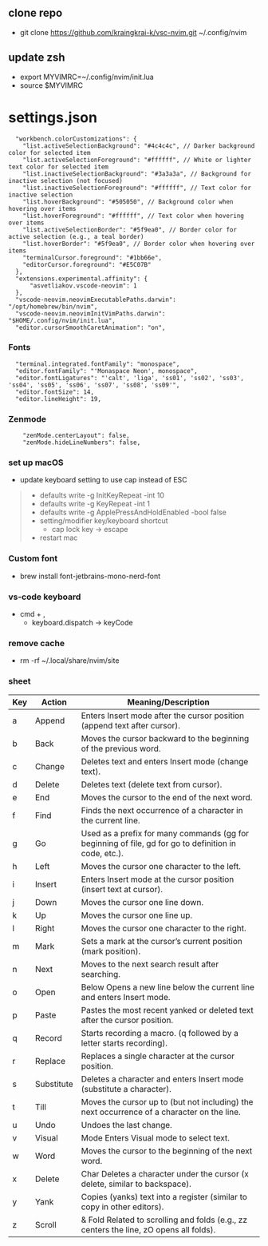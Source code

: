 ## clone repo
- git clone https://github.com/kraingkrai-k/vsc-nvim.git ~/.config/nvim 

## update zsh
- export MYVIMRC=~/.config/nvim/init.lua
- source $MYVIMRC

# settings.json
```
  "workbench.colorCustomizations": {
    "list.activeSelectionBackground": "#4c4c4c", // Darker background color for selected item
    "list.activeSelectionForeground": "#ffffff", // White or lighter text color for selected item
    "list.inactiveSelectionBackground": "#3a3a3a", // Background for inactive selection (not focused)
    "list.inactiveSelectionForeground": "#ffffff", // Text color for inactive selection
    "list.hoverBackground": "#505050", // Background color when hovering over items
    "list.hoverForeground": "#ffffff", // Text color when hovering over items
    "list.activeSelectionBorder": "#5f9ea0", // Border color for active selection (e.g., a teal border)
    "list.hoverBorder": "#5f9ea0", // Border color when hovering over items
    "terminalCursor.foreground": "#1bb66e",
    "editorCursor.foreground": "#E5C07B"
  },
  "extensions.experimental.affinity": {
      "asvetliakov.vscode-neovim": 1
  },
  "vscode-neovim.neovimExecutablePaths.darwin": "/opt/homebrew/bin/nvim",
  "vscode-neovim.neovimInitVimPaths.darwin": "$HOME/.config/nvim/init.lua",
  "editor.cursorSmoothCaretAnimation": "on",
```

### Fonts
```
  "terminal.integrated.fontFamily": "monospace",
  "editor.fontFamily": "'Monaspace Neon', monospace",
  "editor.fontLigatures": "'calt', 'liga', 'ss01', 'ss02', 'ss03', 'ss04', 'ss05', 'ss06', 'ss07', 'ss08', 'ss09'",
  "editor.fontSize": 14,
  "editor.lineHeight": 19,
```

### Zenmode
```
    "zenMode.centerLayout": false,
    "zenMode.hideLineNumbers": false,
```

### set up macOS
- update keyboard setting to use cap instead of ESC
>
> - defaults write -g InitKeyRepeat -int 10
> - defaults write -g KeyRepeat -int 1
> - defaults write -g ApplePressAndHoldEnabled -bool false
> - setting/modifier key/keyboard shortcut
>     - cap lock key -> escape
>  - restart mac
>


### Custom font
- brew install font-jetbrains-mono-nerd-font

### vs-code keyboard
- cmd + , 
  - keyboard.dispatch -> keyCode

### remove cache
- rm -rf ~/.local/share/nvim/site

### sheet
Key|Action|Meaning/Description
---|------|-------------------|
a|	Append|	Enters Insert mode after the cursor position (append text after cursor).
b|	Back|	Moves the cursor backward to the beginning of the previous word.
c|	Change|	Deletes text and enters Insert mode (change text).
d|	Delete|	Deletes text (delete text from cursor).
e|	End|	Moves the cursor to the end of the next word.
f|	Find|	Finds the next occurrence of a character in the current line.
g|	Go|	Used as a prefix for many commands (gg for beginning of file, gd for go to definition in code, etc.).
h|	Left|	Moves the cursor one character to the left.
i|	Insert|	Enters Insert mode at the cursor position (insert text at cursor).
j|	Down|	Moves the cursor one line down.
k|	Up|	Moves the cursor one line up.
l|	Right|	Moves the cursor one character to the right.
m|	Mark|	Sets a mark at the cursor’s current position (mark position).
n|	Next|	Moves to the next search result after searching.
o|	Open| Below	Opens a new line below the current line and enters Insert mode.
p|	Paste|	Pastes the most recent yanked or deleted text after the cursor position.
q|	Record|	Starts recording a macro. (q followed by a letter starts recording).
r|	Replace|	Replaces a single character at the cursor position.
s|	Substitute|	Deletes a character and enters Insert mode (substitute a character).
t|	Till|	Moves the cursor up to (but not including) the next occurrence of a character on the line.
u|	Undo|	Undoes the last change.
v|	Visual| Mode	Enters Visual mode to select text.
w|	Word|	Moves the cursor to the beginning of the next word.
x|	Delete| Char	Deletes a character under the cursor (x delete, similar to backspace).
y|	Yank|	Copies (yanks) text into a register (similar to copy in other editors).
z|	Scroll| & Fold	Related to scrolling and folds (e.g., zz centers the line, zO opens all folds).


